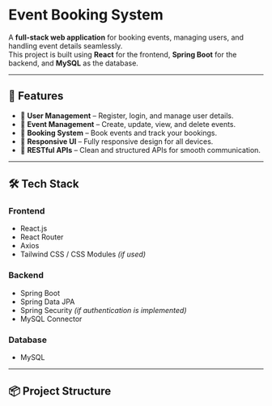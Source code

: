 # Event Booking System
A **full-stack web application** for booking events, managing users, and handling event details seamlessly.  
This project is built using **React** for the frontend, **Spring Boot** for the backend, and **MySQL** as the database.

---

## 🚀 Features

- 🔹 **User Management** – Register, login, and manage user details.
- 🔹 **Event Management** – Create, update, view, and delete events.
- 🔹 **Booking System** – Book events and track your bookings.
- 🔹 **Responsive UI** – Fully responsive design for all devices.
- 🔹 **RESTful APIs** – Clean and structured APIs for smooth communication.

---

## 🛠️ Tech Stack

### **Frontend**
- React.js
- React Router
- Axios
- Tailwind CSS / CSS Modules *(if used)*

### **Backend**
- Spring Boot
- Spring Data JPA
- Spring Security *(if authentication is implemented)*
- MySQL Connector

### **Database**
- MySQL

---

## 📦 Project Structure

